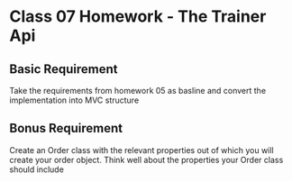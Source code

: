 # Class 07 Homework - The Trainer Api

## Basic Requirement

Take the requirements from homework 05 as basline and convert the implementation into MVC structure

## Bonus Requirement

Create an Order class with the relevant properties out of which you will create your order object.
Think well about the properties your Order class should include
